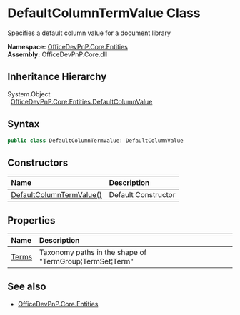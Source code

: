 # DefaultColumnTermValue Class
 Specifies a default column value for a document library   

**Namespace:** [OfficeDevPnP.Core.Entities](OfficeDevPnP.Core.Entities.md)  
**Assembly:** OfficeDevPnP.Core.dll  
## Inheritance Hierarchy
System.Object  
&ensp;[OfficeDevPnP.Core.Entities.DefaultColumnValue](OfficeDevPnP.Core.Entities.DefaultColumnValue.md)  
## Syntax
```C#
public class DefaultColumnTermValue: DefaultColumnValue
```
## Constructors
|**Name**|**Description**|
|:-----|:-----|
| [DefaultColumnTermValue()](OfficeDevPnP.Core.Entities.DefaultColumnTermValue.ctor1.md) | Default Constructor 
## Properties
|**Name**|**Description**|
|:-----|:-----|
| [Terms](OfficeDevPnP.Core.Entities.DefaultColumnTermValue.Terms.md) | Taxonomy paths in the shape of "TermGroup&brvbar;TermSet&brvbar;Term"
## See also
- [OfficeDevPnP.Core.Entities](OfficeDevPnP.Core.Entities.md)
